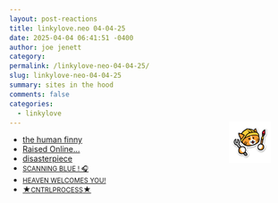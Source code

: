 ```yaml
---
layout: post-reactions
title: 𝚕𝚒𝚗𝚔𝚢𝚕𝚘𝚟𝚎.𝚗𝚎𝚘 𝟶𝟺-𝟶𝟺-𝟸𝟻
date: 2025-04-04 06:41:51 -0400
author: joe jenett
category: 
permalink: /linkylove-neo-04-04-25/
slug: linkylove-neo-04-04-25
summary: sites in the hood
comments: false
categories:
  - linkylove
---
```

<a href="https://neocities.org/"><img src="/images/neocitieslogo.png" alt="" title="I ❤️ Neocities!" width="75" style="position:relative;float:right;top:-24px;width:75px;margin:0 36px;"></a>
<ul class="linkylove">
	<li><a title="Finny" href="https://humanfinny.neocities.org/">the human finny</a></li>
	<li><a title="Kore" href="https://fallenfleurs.neocities.org/">Raised Online...</a></li>
	<li><a title="jay" href="https://disasterpiece.neocities.org/">disasterpiece</a></li>
	<li><a title="shenzi" href="https://monsieurdoll.neocities.org/"><small>SCANNING BLUE ! 🎧</small></a></li>
	<li><a title="evian" href="https://aetherie-99.neocities.org/"><small>HEAVEN WELCOMES YOU!</small></a></li>
	<li><a title="Kipper" href="https://cntrlprocess.neocities.org/">★<small>CNTRLPROCESS</small>★</a></li>
</ul>


<a style="display:none;" href="https://brid.gy/publish/mastodon"><small>(cross-posted to mastodon)</small></a>